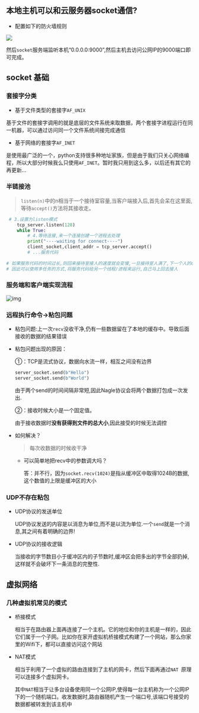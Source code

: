 ## 本地主机可以和云服务器socket通信?

+ 配置如下的防火墙规则

![](https://gitee.com/lzd-1230/img-host/raw/master/image/20210925195947.png)

然后`socket`服务端监听本机“0.0.0.0:9000”,然后主机去访问公网IP的9000端口即可完成。

## socket 基础

### 套接字分类

+ 基于文件类型的套接字`AF_UNIX`

基于文件的套接字调用的就是底层的文件系统来取数据，两个套接字进程运行在同一机器，可以通过访问同一个文件系统间接完成通信

+ 基于网络的套接字`AF_INET`

是使用最广泛的一个，python支持很多种地址家族，但是由于我们只关心网络编程，所以大部分时候我么只使用`AF_INET`。暂时我只用到这么多，以后还有其它的再更新…

### 半链接池

> `listen(n)`中的n相当于一个接待室容量,当客户端接入后,首先会呆在这里面,等待`accept()`方法将其接收走。

```python
 # 3.设置为listen模式
    tcp_server.listen(128)
    while True:
        # 4.等待连接,来一个连接创建一个进程去处理
        print("----waiting for connect----")
        client_socket,client_addr = tcp_server.accept()
        # ...服务代码
        
# 如果服务代码的时间过长,则回来接待室接人的速度就会变慢,一旦接待室人满了,下一个人的connect就连不上来了
# 因此可以使用多任务的方式,将服务代码给另一个线程/进程来运行,自己马上回去接人
```

### 服务端和客户端实现流程

![img](https://images.cnblogs.com/cnblogs_com/goodcandle/socket3.jpg)

### 远程执行命令->粘包问题

+ 粘包问题:上一次`recv`没收干净,仍有一些数据留在了本地的缓存中。导致后面接收的数据的结果错误

+ 粘包问题出现的原因：

  ①：TCP是流式协议，数据向水流一样，相互之间没有边界

  ```python
  server_socket.send(b"Hello")
  server_socket.send(b"World")
  ```

  由于两个send的时间间隔非常短,因此Nagle协议会将两个数据打包成一次发出.

  ②：接收时候大小是一个固定值。

  ​	由于接收数据时**没有获得到文件的总大小**,因此接受的时候无法调控

+ 如何解决？

  > 每次收数据的时候收干净

  + 可以简单地把recv中的参数调大吗？

    答：并不行，因为`socket.recv(1024)`是指从缓冲区中取得1024B的数据,这个数值的上限是缓冲区的大小 

###  UDP不存在粘包

+ UDP协议的发送单位

  UDP协议发送的内容是以消息为单位,而不是以流为单位.一个`send`就是一个消息,其之间有着明确的边界!

+ UDP协议的接收逻辑

  当接收的字节数目小于缓冲区内的子节数时,缓冲区会把多出的字节全部扔掉,这样就不会破坏下一条消息的完整性.

## 虚拟网络

### 几种虚拟机常见的模式

+ 桥接模式

  相当于在路由器上面再连接了一个主机。它的地位和你的主机是一样的，因此它们属于一个子网。比如你在家开虚拟机桥接模式构建了一个网站，那么你家里的Wifi下，都可以直接访问这个网站

+ NAT模式

  相当于利用了一个虚拟的路由连接到了主机的网卡，然后下面再通过`NAT `原理可以连接多个虚拟网卡。

  其中`NAT`相当于让多台设备使用同一个公网IP,使得每一台主机称为一个公网IP下的一个随机端口。收发数据时,路由器随机产生一个端口号,该端口号接受的数据都被转发到该主机中